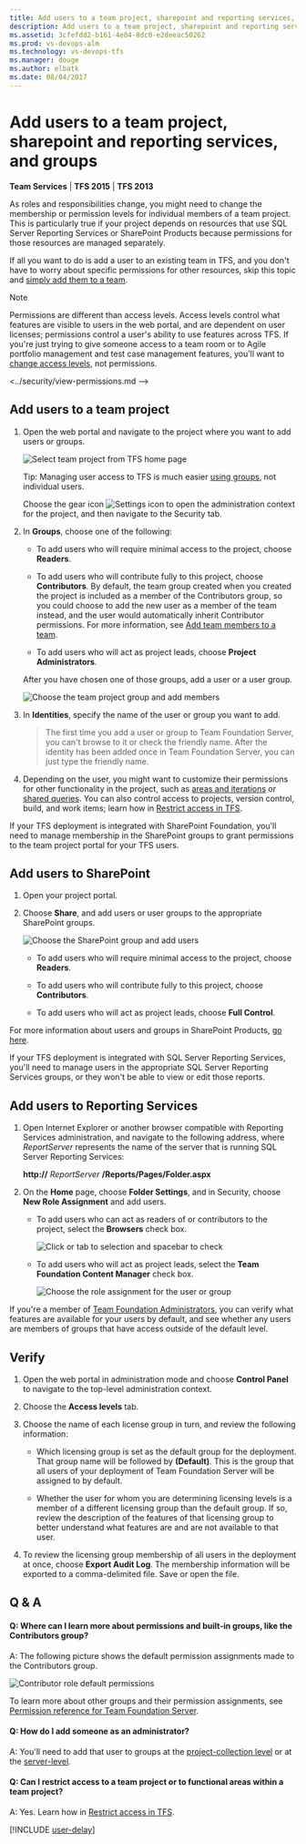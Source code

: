 ```yaml
---
title: Add users to a team project, sharepoint and reporting services, and groups
description: Add users to a team project, sharepoint and reporting services, and groups
ms.assetid: 3cfefdd2-b161-4e04-8dc0-e2deeac50262
ms.prod: vs-devops-alm
ms.technology: vs-devops-tfs
ms.manager: douge
ms.author: elbatk
ms.date: 08/04/2017
---
```


# Add users to a team project, sharepoint and reporting services, and groups

**Team Services** | **TFS 2015** | **TFS 2013**

As roles and responsibilities change,
you might need to change the membership or permission levels for individual members of a team project.
This is particularly true if your project depends on resources
that use SQL Server Reporting Services or SharePoint Products
because permissions for those resources are managed separately.

If all you want to do is add a user to an existing team in TFS,
and you don't have to worry about specific permissions for other resources,
skip this topic and [simply add them to a team](../work/scale/multiple-teams.md).

 > [!NOTE] 
 > Permissions are different than access levels.
 > Access levels control what features are visible to users in the web portal,
 > and are dependent on user licenses; permissions control a user's ability to use features across TFS.
 > If you're just trying to give someone access to a team room or to Agile portfolio management
 > and test case management features,
 > you'll want to [change access levels](../work/connect/change-access-levels.md), not permissions.

<../security/view-permissions.md --> 

<a name="add-users-team-project"></a>
## Add users to a team project

1.  Open the web portal and navigate to the project where you want to add users or groups.

    ![Select team project from TFS home page](_img/add-users-team-project/overview.png)

    Tip: Managing user access to TFS is much easier [using groups](permissions.md), not individual users.

    Choose the gear icon ![Settings icon](_img/admin-gear-icon.png) to open the administration context for the project,
	and then navigate to the Security tab.

2.  In **Groups**, choose one of the following:

    -   To add users who will require minimal access to the project, choose **Readers**.

    -   To add users who will contribute fully to this project, choose **Contributors**.
	By default, the team group created when you created the project is included as a member of the Contributors group, 
	so you could choose to add the new user as a member of the team instead, and the user would automatically inherit Contributor permissions. 
	For more information, see [Add team members to a team](../work/scale/multiple-teams.md).

    -   To add users who will act as project leads, choose **Project Administrators**.

    After you have chosen one of those groups, add a user or a user group.

    ![Choose the team project group and add members](_img/add-users-team-project/add-contributor.png)

3.  In **Identities**, specify the name of the user or group you want to add.

   	> The first time you add a user or group to Team Foundation Server,
	> you can't browse to it or check the friendly name.
	> After the identity has been added once in Team Foundation Server, you can just type the friendly name.

4.  Depending on the user, you might want to customize their permissions for other functionality in the project,
such as [areas and iterations](../work/customize/set-area-paths.md)
or [shared queries](../work/customize/set-area-paths.md).
You can also control access to projects, version control, build, and work items;
learn how in [Restrict access in TFS](restrict-access-tfs.md).

If your TFS deployment is integrated with SharePoint Foundation,
you'll need to manage membership in the SharePoint groups to grant permissions to the team project portal
for your TFS users.

## Add users to SharePoint

1.  Open your project portal.

2.  Choose **Share**, and add users or user groups to the appropriate SharePoint groups.

    ![Choose the SharePoint group and add users](_img/add-users-team-project/invite-people.png)

    -   To add users who will require minimal access to the project, choose **Readers**.

    -   To add users who will contribute fully to this project, choose **Contributors**.

    -   To add users who will act as project leads, choose **Full Control**.

For more information about users and groups in SharePoint Products,
[go here](https://technet.microsoft.com/library/cc262690.aspx).

If your TFS deployment is integrated with SQL Server Reporting Services,
you'll need to manage users in the appropriate SQL Server Reporting Services groups,
or they won't be able to view or edit those reports.

## Add users to Reporting Services

1.  Open Internet Explorer or another browser compatible with Reporting Services administration,
and navigate to the following address,
where *ReportServer* represents the name of the server that is running SQL Server Reporting Services:

    **http://** *ReportServer* **/Reports/Pages/Folder.aspx**

2.  On the **Home** page, choose **Folder Settings**, and in Security, choose **New Role Assignment** and add users.

    -   To add users who can act as readers of or contributors to the project, select the **Browsers** check box.

        ![Click or tab to selection and spacebar to check](_img/add-users-team-project/assign-rs-browser.png)

    -   To add users who will act as project leads, select the **Team Foundation Content Manager** check box.

        ![Choose the role assignment for the user or group](_img/add-users-team-project/assign-rs-role.png)

If you're a member of [Team Foundation Administrators](add-administrator-tfs.md),
you can verify what features are available for your users by default,
and see whether any users are members of groups that have access outside of the default level.

## Verify

1.  Open the web portal in administration mode and choose **Control Panel**
to navigate to the top-level administration context.

2.  Choose the **Access levels** tab.

3.  Choose the name of each license group in turn, and review the following information:

    -   Which licensing group is set as the default group for the deployment.
	That group name will be followed by **(Default)**.
	This is the group that all users of your deployment of Team Foundation Server will be assigned to by default.

    -   Whether the user for whom you are determining licensing levels is a member
	of a different licensing group than the default group.
	If so, review the description of the features of that licensing group to better understand
	what features are and are not available to that user.

4.  To review the licensing group membership of all users in the deployment at once, choose **Export Audit Log**.
The membership information will be exported to a comma-delimited file.
Save or open the file.

## Q & A

<!-- BEGINSECTION class="md-qanda" -->

#### Q: Where can I learn more about permissions and built-in groups, like the Contributors group?

A: The following picture shows the default permission assignments made to the Contributors group.

![Contributor role default permissions](_img/add-users-team-project/permissions.png)

To learn more about other groups and their permission assignments,
see [Permission reference for Team Foundation Server](permissions.md).

#### Q: How do I add someone as an administrator?

A: You'll need to add that user to groups
at the [project-collection level](add-administrator-tfs.md#project-collection)
or at the [server-level](add-administrator-tfs.md).

#### Q: Can I restrict access to a team project or to functional areas within a team project?

A: Yes. Learn how in [Restrict access in TFS](restrict-access-tfs.md).

<a name="users-delay"></a>

[!INCLUDE [user-delay](../_shared/qa-user-delay.md)]

<!-- ENDSECTION --> 

